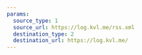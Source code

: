 ```yaml
---
params:
  source_type: 1
  source_url: https://log.kvl.me/rss.xml
  destination_type: 2
  destination_url: https://log.kvl.me/
---
```

